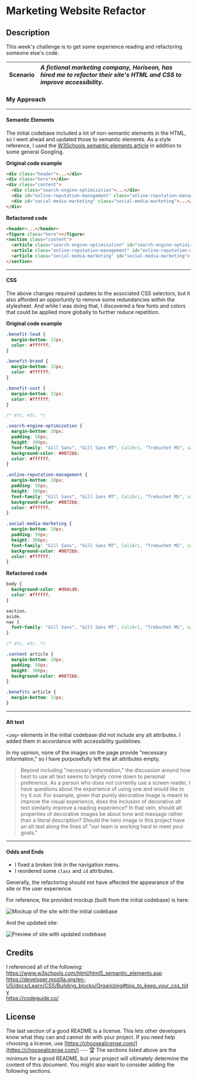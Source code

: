 # Marketing Website Refactor

## Description

This week's challenge is to get some experience reading and refactoring someone else's code.

| **Scenario** | *A fictional marketing company, Horiseon, has hired me to refactor their site's HTML and CSS to improve accessibility.* |
| :--- | :--- |

### My Approach
---

#### Semantic Elements

The initial codebase included a lot of non-semantic elements in the HTML, so I went ahead and updated those to semantic elements. As a style reference, I used the [W3Schools semantic elements article](https://www.w3schools.com/html/html5_semantic_elements.asp) in addition to some general Googling.

**Original code example**

```html
<div class="header">...</div>
<div class="hero"></div>
<div class="content">
  <div class="search-engine-optimization">...</div>
  <div id="online-reputation-management" class="online-reputation-management">...</div>
  <div id="social-media-marketing" class="social-media-marketing">...</div>
</div>
```

**Refactored code**

```html
<header>...</header>
<figure class="hero"></figure>
<section class="content">
  <article class="search-engine-optimization" id="search-engine-optimization">...</article>
  <article class="online-reputation-management" id="online-reputation-management">...</article>
  <article class="social-media-marketing" id="social-media-marketing">...</article>
</section>
```
---

#### CSS

The above changes required updates to the associated CSS selectors, but it also afforded an opportunity to remove some redundancies within the stylesheet. And while I was doing that, I discovered a few fonts and colors that could be applied more globally to further reduce repetition.

**Original code example**

```css
.benefit-lead {
  margin-bottom: 32px;
  color: #ffffff;
}

.benefit-brand {
  margin-bottom: 32px;
  color: #ffffff;
}

.benefit-cost {
  margin-bottom: 32px;
  color: #ffffff;
}

/* etc, etc. */

.search-engine-optimization {
  margin-bottom: 20px;
  padding: 50px;
  height: 300px;
  font-family: "Gill Sans", "Gill Sans MT", Calibri, "Trebuchet MS", sans-serif;
  background-color: #0072bb;
  color: #ffffff;
}

.online-reputation-management {
  margin-bottom: 20px;
  padding: 50px;
  height: 300px;
  font-family: "Gill Sans", "Gill Sans MT", Calibri, "Trebuchet MS", sans-serif;
  background-color: #0072bb;
  color: #ffffff;
}

.social-media-marketing {
  margin-bottom: 20px;
  padding: 50px;
  height: 300px;
  font-family: "Gill Sans", "Gill Sans MT", Calibri, "Trebuchet MS", sans-serif;
  background-color: #0072bb;
  color: #ffffff;
}
```

**Refactored code**

```css
body {
  background-color: #d9dcd6;
  color: #ffffff;
}

section,
aside,
nav {
  font-family: "Gill Sans", "Gill Sans MT", Calibri, "Trebuchet MS", sans-serif;
}

/* etc, etc. */

.content article {
  margin-bottom: 20px;
  padding: 50px;
  height: 300px;
  background-color: #0072bb;
}

.benefits article {
  margin-bottom: 32px;
}
```
---

#### Alt text

`<img>` elements in the initial codebase did not include any alt attributes. I added them in accordance with accessibility guidelines.

In my opinion, none of the images on the page provide "necessary information," so I have purposefully left the alt attributes empty.

> Beyond including "necessary information," the discussion around how best to use alt text seems to largely come down to personal preference. As a person who does not currently use a screen reader, I have questions about the experience of using one and would like to try it out. For example, given that purely decorative image is meant to improve the visual experience, does the inclusion of decorative alt text similarly improve a reading experience? In that vein, should alt properties of decorative images be about tone and message rather than a literal description? Should the hero image in this project have an alt text along the lines of "our team is working hard to meet your goals."
---

#### Odds and Ends

- I fixed a broken link in the navigation menu.
- I reordered some `class` and `id` attributes.

Generally, the refactoring should not have affected the appearance of the site or the user experience. 

For reference, the provided mockup (built from the initial codebase) is here:

![Mockup of the site with the initial codebase](./preview-images/horiseon-old.png "Horiseon Site Mockup")

And the updated site:

![Preview of site with updated codebase](./preview-images/horiseon-page-scroll.gif "Horiseon Site Updated Scroll")

## Credits

I referenced all of the following:
https://www.w3schools.com/html/html5_semantic_elements.asp  
https://developer.mozilla.org/en-US/docs/Learn/CSS/Building_blocks/Organizing#tips_to_keep_your_css_tidy  
https://codeguide.co/  

## License

The last section of a good README is a license.
This lets other developers know what they can and cannot do with your project.
If you need help choosing a license, use
[https://choosealicense.com/](https://choosealicense.com/) --- 🏆 The sections
listed above are the minimum for a good README, but your project will ultimately
determine the content of this document. You might also want to consider adding
the following sections.
